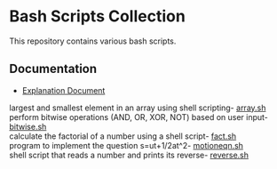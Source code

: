 # Bash Scripts Collection

This repository contains various bash scripts.
## Documentation  
- [Explanation Document](./Explanation.docx)

largest and smallest element in an array using shell scripting- [array.sh](./array.sh)<BR>
 perform bitwise operations (AND, OR, XOR, NOT) based on user input- [bitwise.sh](./bitwise.sh)<BR>
calculate the factorial of a number using a shell script- [fact.sh](./fact.sh)<BR>
 program to implement the question s=ut+1/2at^2- [motioneqn.sh](./motioneqn.sh)<BR>
shell script that reads a number and prints its reverse- [reverse.sh](./reverse.sh)<BR>

